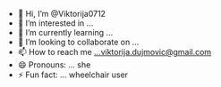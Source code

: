 - 👋 Hi, I’m @Viktorija0712
- 👀 I’m interested in ... 
- 🌱 I’m currently learning ... 
- 💞️ I’m looking to collaborate on ...
- 📫 How to reach me ...viktorija.dujmovic@gmail.com
- 😄 Pronouns: ... she
- ⚡ Fun fact: ... wheelchair user 

<!---
Viktorija0712/Viktorija0712 is a ✨ special ✨ repository because its `README.md` (this file) appears on your GitHub profile.
You can click the Preview link to take a look at your changes.
--->
